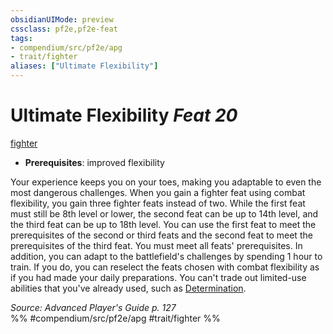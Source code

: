 ```yaml
---
obsidianUIMode: preview
cssclass: pf2e,pf2e-feat
tags:
- compendium/src/pf2e/apg
- trait/fighter
aliases: ["Ultimate Flexibility"]
---
```

# Ultimate Flexibility  *Feat 20*  
[fighter](Reference/Rules/Traits/fighter.md "Fighter Class Trait")  

- **Prerequisites**: improved flexibility

Your experience keeps you on your toes, making you adaptable to even the most dangerous challenges. When you gain a fighter feat using combat flexibility, you gain three fighter feats instead of two. While the first feat must still be 8th level or lower, the second feat can be up to 14th level, and the third feat can be up to 18th level. You can use the first feat to meet the prerequisites of the second or third feats and the second feat to meet the prerequisites of the third feat. You must meet all feats' prerequisites. In addition, you can adapt to the battlefield's challenges by spending 1 hour to train. If you do, you can reselect the feats chosen with combat flexibility as if you had made your daily preparations. You can't trade out limited-use abilities that you've already used, such as [Determination](determination.md).

*Source: Advanced Player's Guide p. 127*  
%% #compendium/src/pf2e/apg #trait/fighter %%